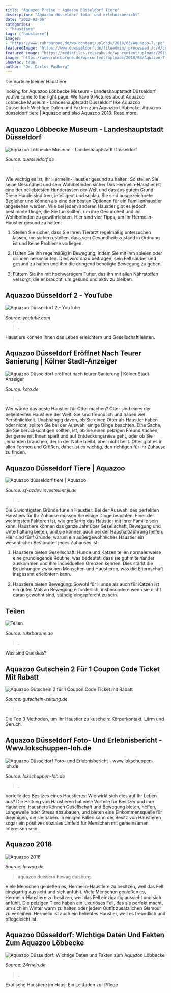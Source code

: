 ```yaml
---
title: "Aquazoo Preise : Aquazoo Düsseldorf Tiere"
description: "Aquazoo düsseldorf foto- und erlebnisbericht"
date: "2022-02-06"
categories:
- "haustiere"
tags: ["haustiere"]
images:
- "https://www.ruhrbarone.de/wp-content/uploads/2018/03/Aquazoo-7.jpg"
featuredImage: "https://www.duesseldorf.de/fileadmin/_processed_/c/d/csm_Gebaeude2_ohne_Nautilus_1180x_32e87534ef.jpg"
featured_image: "https://mediafiles.reiseuhu.de/wp-content/uploads/2019/09/aquazoo-duesseldorf.jpg"
image: "https://www.ruhrbarone.de/wp-content/uploads/2018/03/Aquazoo-7.jpg"
ShowToc: true
author: "Dr. Carlos Padberg"
---
```



Die Vorteile kleiner Haustiere

	

		
looking for Aquazoo Löbbecke Museum - Landeshauptstadt Düsseldorf you've came to the right page. We have 9 Pictures about Aquazoo Löbbecke Museum - Landeshauptstadt Düsseldorf like Aquazoo Düsseldorf: Wichtige Daten und Fakten zum Aquazoo Löbbecke, Aquazoo düsseldorf tiere | Aquazoo and also Aquazoo 2018. Read more:
		
    
## Aquazoo Löbbecke Museum - Landeshauptstadt Düsseldorf

<img loading=lazy src="https://www.duesseldorf.de/fileadmin/_processed_/c/d/csm_Gebaeude2_ohne_Nautilus_1180x_32e87534ef.jpg" onerror="this.onerror=null;this.src='https://tse2.mm.bing.net/th?id=OIP.thDuXOA6BTf2D-VShaKXuQAAAA&amp;pid=15.1';" alt="Aquazoo Löbbecke Museum - Landeshauptstadt Düsseldorf">

_Source: duesseldorf.de_

>. 

	

Wie wichtig es ist, Ihr Hermelin-Haustier gesund zu halten: So stellen Sie seine Gesundheit und sein Wohlbefinden sicher
Das Hermelin-Haustier ist eine der beliebtesten Hunderassen der Welt und das aus gutem Grund. Diese Hunde sind treu, intelligent und schlau. Sie sind ausgezeichnete Begleiter und können als eine der besten Optionen für ein Familienhaustier angesehen werden. Wie bei jedem anderen Haustier gibt es jedoch bestimmte Dinge, die Sie tun sollten, um ihre Gesundheit und ihr Wohlbefinden zu gewährleisten. Hier sind vier Tipps, um Ihr Hermelin-Haustier gesund zu halten:
1. Stellen Sie sicher, dass Sie Ihren Tierarzt regelmäßig untersuchen lassen, um sicherzustellen, dass sein Gesundheitszustand in Ordnung ist und keine Probleme vorliegen.

2. Halten Sie ihn regelmäßig in Bewegung, indem Sie mit ihm spielen oder drinnen herumlaufen. Dies wird dazu beitragen, sein Fell sauber und gesund zu halten und ihm die dringend benötigte Bewegung zu geben.

3. Füttern Sie ihn mit hochwertigem Futter, das ihn mit allen Nährstoffen versorgt, die er braucht, um gesund und aktiv zu bleiben.

    
## Aquazoo Düsseldorf 2 - YouTube

<img loading=lazy src="https://i.ytimg.com/vi/O8ZdCAJOk1Q/maxresdefault.jpg" onerror="this.onerror=null;this.src='https://tse3.mm.bing.net/th?id=OIP.YxVrb7K0Ab2-aFX59KpojAHaEK&amp;pid=15.1';" alt="Aquazoo Düsseldorf 2 - YouTube">

_Source: youtube.com_

>. 

	

Haustiere können Ihnen das Leben erleichtern und Gesellschaft leisten.

    
## Aquazoo Düsseldorf Eröffnet Nach Teurer Sanierung | Kölner Stadt-Anzeiger

<img loading=lazy src="http://www.ksta.de/image/28452338/max/1920/1080/ace6b2327a3e6a583e407f1949fe9799/TY/aquazoo-duesseldorf--1-.jpg" onerror="this.onerror=null;this.src='https://tse2.mm.bing.net/th?id=OIP.Ln6LgfOdZD1_w7dKLc6XvAHaE8&amp;pid=15.1';" alt="Aquazoo Düsseldorf eröffnet nach teurer Sanierung | Kölner Stadt-Anzeiger">

_Source: ksta.de_

>. 

	

Wer würde das beste Haustier für Otter machen?
Otter sind eines der beliebtesten Haustiere der Welt. Sie sind freundlich und haben viel Persönlichkeit. Unabhängig davon, ob Sie einen Otter als Haustier haben oder nicht, sollten Sie bei der Auswahl einige Dinge beachten. Eine Sache, die Sie berücksichtigen sollten, ist, ob Sie einen pelzigen Freund suchen, der gerne mit Ihnen spielt und auf Entdeckungsreise geht, oder ob Sie jemanden brauchen, der in der Nähe bleibt, aber nicht bellt. Otter gibt es in allen Formen und Größen, daher ist es wichtig, den richtigen für Ihr Zuhause zu finden.

    
## Aquazoo Düsseldorf Tiere | Aquazoo

<img loading=lazy src="https://mediafiles.reiseuhu.de/wp-content/uploads/2019/09/aquazoo-duesseldorf.jpg" onerror="this.onerror=null;this.src='https://tse4.mm.bing.net/th?id=OIP.qiyRnF7g4esQcY_zPujFQgHaDt&amp;pid=15.1';" alt="Aquazoo düsseldorf tiere | Aquazoo">

_Source: sf-azdev.investment.jll.de_

>. 

	

Die 5 wichtigsten Gründe für ein Haustier:
Bei der Auswahl des perfekten Haustiers für Ihr Zuhause müssen Sie einige Dinge beachten. Einer der wichtigsten Faktoren ist, wie großartig das Haustier mit Ihrer Familie sein kann. Haustiere können das ganze Jahr über Gesellschaft, Bewegung und Unterhaltung bieten, und sie können auch bei der Haushaltsführung helfen. Hier sind fünf Gründe, warum ein außergewöhnliches Haustier ein wesentlicher Bestandteil jedes Zuhauses ist:
1. Haustiere bieten Gesellschaft: Hunde und Katzen teilen normalerweise eine grundlegende Routine, was bedeutet, dass sie gut miteinander auskommen und ihre individuellen Grenzen kennen. Dies stärkt die Beziehungen zwischen Menschen und Haustieren, was die Elternschaft insgesamt erleichtern kann.

2. Haustiere bieten Bewegung: Sowohl für Hunde als auch für Katzen ist ein gutes Maß an Bewegung erforderlich, insbesondere wenn sie nicht daran gewöhnt sind, ständig eingepfercht zu sein.

    
## Teilen

<img loading=lazy src="https://www.ruhrbarone.de/wp-content/uploads/2018/03/Aquazoo-7.jpg" onerror="this.onerror=null;this.src='https://tse1.mm.bing.net/th?id=OIP.jvwT3KWODGEErn8QTyiYbQHaHW&amp;pid=15.1';" alt="Teilen">

_Source: ruhrbarone.de_

>. 

	

Was sind Quokkas?

    
## Aquazoo Gutschein 2 Für 1 Coupon Code Ticket Mit Rabatt

<img loading=lazy src="https://gutschein-zeitung.de/wp-content/uploads/2017/12/Aquazoo_2_für_1_Gutschein_Coupon_Rabatt1.jpg" onerror="this.onerror=null;this.src='https://tse1.mm.bing.net/th?id=OIP.Rfx-O3GUUZ-wDfEwQb0Y3wHaD_&amp;pid=15.1';" alt="Aquazoo Gutschein 2 für 1 Coupon Code Ticket mit Rabatt">

_Source: gutschein-zeitung.de_

>. 

	

Die Top 3 Methoden, um Ihr Haustier zu kuscheln: Körperkontakt, Lärm und Geruch.

    
## Aquazoo Düsseldorf Foto- Und Erlebnisbericht - Www.lokschuppen-loh.de

<img loading=lazy src="https://lokschuppen-loh.de/Berichte/Aquazoo_Duesseldorf_2013-Dateien/image092.jpg" onerror="this.onerror=null;this.src='https://tse1.mm.bing.net/th?id=OIP.Wlou8x3Dwv45WDrfC_CYggHaFT&amp;pid=15.1';" alt="Aquazoo Düsseldorf Foto- und Erlebnisbericht - www.lokschuppen-loh.de">

_Source: lokschuppen-loh.de_

>. 

	

Vorteile des Besitzes eines Haustieres: Wie wirkt sich dies auf Ihr Leben aus?
Die Haltung von Haustieren hat viele Vorteile für Besitzer und ihre Haustiere. Haustiere können Gesellschaft und Bewegung bieten, helfen, Langeweile oder Stress abzubauen, und bieten eine Einkommensquelle für diejenigen, die sie haben. In einigen Fällen kann der Besitz von Haustieren sogar ein positives soziales Umfeld für Menschen mit gemeinsamen Interessen sein.

    
## Aquazoo 2018

<img loading=lazy src="http://www.hewag.de/images/hewag/standorte/duisburg_duissern/news/aquazoo2018/resizedimages/Aquazoo Bild 13.jpg" onerror="this.onerror=null;this.src='https://tse2.mm.bing.net/th?id=OIP.ZlJgfiAFppazGJyrs0ig3wHaE7&amp;pid=15.1';" alt="Aquazoo 2018">

_Source: hewag.de_

>aquazoo duissern hewag duisburg. 

	

Viele Menschen genießen es, Hermelin-Haustiere zu besitzen, weil das Fell einzigartig aussieht und sich anfühlt.
Viele Menschen genießen es, Hermelin-Haustiere zu besitzen, weil das Fell einzigartig aussieht und sich anfühlt. Die pelzigen Tiere haben ein luxuriöses Fell, das sie perfekt macht, um sich im Winter warm zu halten oder jedem Outfit zusätzlichen Glamour zu verleihen. Hermelin ist auch ein beliebtes Haustier, weil es freundlich und pflegeleicht ist.

    
## Aquazoo Düsseldorf: Wichtige Daten Und Fakten Zum Aquazoo Löbbecke

<img loading=lazy src="https://www.24rhein.de/bilder/2020/11/23/90108842/24360767-kuhnasenrochen-becken-aquazoo-duesseldorf-museum-2lvb69gj6L6b.jpg" onerror="this.onerror=null;this.src='https://tse2.mm.bing.net/th?id=OIP.YyROhZCPyAKu9nQmNDSDVgHaEK&amp;pid=15.1';" alt="Aquazoo Düsseldorf: Wichtige Daten und Fakten zum Aquazoo Löbbecke">

_Source: 24rhein.de_

>. 

	

Exotische Haustiere im Haus: Ein Leitfaden zur Pflege

